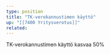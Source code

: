 ```yaml
---
type: position
title: "TK-verokannustimen käyttö"
up: "[[7400 Yritysverotus]]"
related:
---
```


TK-verokannustimen käyttö kasvaa 50%